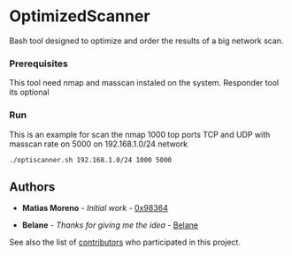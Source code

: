 
# OptimizedScanner

Bash tool designed to optimize and order the results of a big network scan.


### Prerequisites

This tool need nmap and masscan instaled on the system.
Responder tool its optional

### Run

This is an example for scan the nmap 1000 top ports TCP and UDP with masscan rate on 5000 on 192.168.1.0/24 network

```
./optiscanner.sh 192.168.1.0/24 1000 5000
```

## Authors

* **Matias Moreno** - *Initial work* - [0x98364](https://github.com/0x98364)

* **Belane** - *Thanks for giving me the idea* - [Belane](https://github.com/belane)

See also the list of [contributors](https://github.com/0x98364/OptimizedScanner/) who participated in this project.


